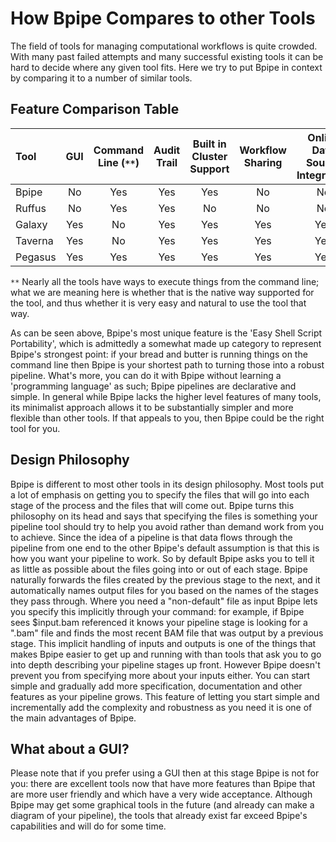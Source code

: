 # How Bpipe Compares to other Tools

The field of tools for managing computational workflows is quite crowded.  With many past failed attempts and many successful existing tools it can be hard to decide where any given tool fits.   Here we try to put Bpipe in context by comparing it to a number of similar tools.


## Feature Comparison Table

  |Tool|GUI|Command Line (`**`)|Audit Trail|Built in Cluster Support|Workflow Sharing|Online Data Source Integration|Need Programming Knowledge?|Easy Shell Script Portability|
  |:------|:-----:|:----:|:-----:|:----:|:-----:|:----:|:-----:|:----:| 
  |Bpipe|No|Yes|Yes|Yes|No|No|No|Yes|
  |Ruffus|No|Yes|Yes|No|No|No|Yes|No|
  |Galaxy|Yes|No|Yes|Yes|Yes|Yes|No|No|
  |Taverna|Yes|No|Yes|Yes|Yes|Yes|No|No|
  |Pegasus|Yes|Yes|Yes|Yes|Yes|Yes|Yes|No|


`**` Nearly all the tools have ways to execute things from the command line; what we are meaning here is whether that is the native way supported for the tool, and thus whether it is very easy and natural to use the tool that way.

As can be seen above, Bpipe's most unique feature is the 'Easy Shell Script Portability', which is  admittedly a somewhat made up category to represent Bpipe's strongest point:  if your bread and butter is running things on the command line then Bpipe is your shortest path to turning those into a robust pipeline.   What's more, you can do it with Bpipe without learning a 'programming language' as such;  Bpipe pipelines are declarative and  simple.  In general while Bpipe lacks the higher level features of many tools, its minimalist approach allows it to be substantially simpler and more flexible than other tools.  If that appeals to you, then Bpipe could be the right tool for you.

## Design Philosophy

Bpipe is different to most other tools in its design philosophy.  Most tools put a lot of emphasis on getting you to specify the files that will go into each stage of the process and the files that will come out.  Bpipe turns this philosophy on its head and says that specifying the files is something your pipeline tool should try to help you avoid rather than demand work from you to achieve. Since the idea of a pipeline is that data flows through the pipeline from one end to the other Bpipe's default assumption is that this is how you want your pipeline to work.  So by default Bpipe asks you to tell it as little as possible about the files going into or out of each stage.  Bpipe naturally forwards the files created by the previous stage to the next, and it automatically names output files for you based on the names of the stages they pass through.  Where you need a "non-default" file as input Bpipe lets you specify this implicitly through your command:  for example, if Bpipe sees $input.bam referenced it knows your pipeline stage is looking for a ".bam" file and finds the most recent BAM file that was output by a previous stage.  This implicit handling of inputs and outputs is one of the things that makes Bpipe easier to get up and running with than tools that ask you to go into depth describing your pipeline stages up front.  However Bpipe doesn't prevent you from specifying more about your inputs either. You can start simple and gradually add more specification, documentation and other features as your pipeline grows. This feature of letting you start simple and incrementally add the complexity and robustness as you need it is one of the main advantages of Bpipe.

## What about a GUI?

Please note that if you prefer using a GUI then at this stage Bpipe is not for you: there are excellent tools now that have more features than Bpipe that are more user friendly and which have a very wide acceptance.   Although Bpipe may get some graphical tools in the future (and already can make a diagram of your pipeline), the tools that already exist far exceed Bpipe's capabilities and will do for some time.
